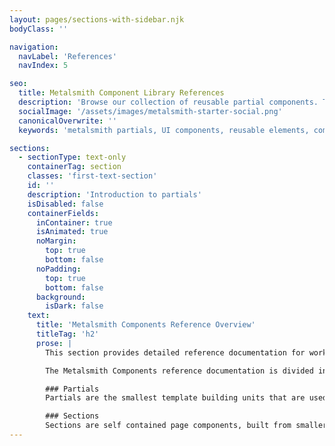```yaml
---
layout: pages/sections-with-sidebar.njk
bodyClass: ''

navigation:
  navLabel: 'References'
  navIndex: 5

seo:
  title: Metalsmith Component Library References
  description: 'Browse our collection of reusable partial components. These building blocks are used within sections to create consistent UI elements across your Metalsmith site.'
  socialImage: '/assets/images/metalsmith-starter-social.png'
  canonicalOverwrite: ''
  keywords: 'metalsmith partials, UI components, reusable elements, component building blocks, static site components'

sections:
  - sectionType: text-only
    containerTag: section
    classes: 'first-text-section'
    id: ''
    description: 'Introduction to partials'
    isDisabled: false
    containerFields:
      inContainer: true
      isAnimated: true
      noMargin:
        top: true
        bottom: false
      noPadding:
        top: true
        bottom: false
      background:
        isDark: false
    text:
      title: 'Metalsmith Components Reference Overview'
      titleTag: 'h2'
      prose: |
        This section provides detailed reference documentation for working with Metalsmith Components. For an introduction to Metalsmith Components, please visit the [Home](/) page, followed by [Section Anatomy](/section-anatomy/) and finally [From YAML to HTML](/yaml-to-html/).

        The Metalsmith Components reference documentation is divided into two subsections:

        ### Partials
        Partials are the smallest template building units that are used to compose page sections.

        ### Sections
        Sections are self contained page components, built from smaller, reusable partials.
---
```

